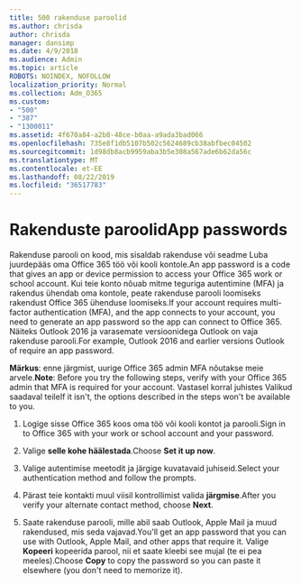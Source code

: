 ```yaml
---
title: 500 rakenduse paroolid
ms.author: chrisda
author: chrisda
manager: dansimp
ms.date: 4/9/2018
ms.audience: Admin
ms.topic: article
ROBOTS: NOINDEX, NOFOLLOW
localization_priority: Normal
ms.collection: Adm_O365
ms.custom:
- "500"
- "387"
- "1300011"
ms.assetid: 4f670a84-a2b8-48ce-b0aa-a9ada3bad066
ms.openlocfilehash: 735e8f1db5107b502c5624689cb38abfbec04502
ms.sourcegitcommit: 1d98db8acb9959aba3b5e308a567ade6b62da56c
ms.translationtype: MT
ms.contentlocale: et-EE
ms.lasthandoff: 08/22/2019
ms.locfileid: "36517783"
---
```

# <a name="app-passwords"></a><span data-ttu-id="ae6fd-102">Rakenduste paroolid</span><span class="sxs-lookup"><span data-stu-id="ae6fd-102">App passwords</span></span>

<span data-ttu-id="ae6fd-103">Rakenduse parooli on kood, mis sisaldab rakenduse või seadme Luba juurdepääs oma Office 365 töö või kooli kontole.</span><span class="sxs-lookup"><span data-stu-id="ae6fd-103">An app password is a code that gives an app or device permission to access your Office 365 work or school account.</span></span> <span data-ttu-id="ae6fd-104">Kui teie konto nõuab mitme teguriga autentimine (MFA) ja rakendus ühendab oma kontole, peate rakenduse parooli loomiseks rakendust Office 365 ühenduse loomiseks.</span><span class="sxs-lookup"><span data-stu-id="ae6fd-104">If your account requires multi-factor authentication (MFA), and the app connects to your account, you need to generate an app password so the app can connect to Office 365.</span></span> <span data-ttu-id="ae6fd-105">Näiteks Outlook 2016 ja varasemate versioonidega Outlook on vaja rakenduse parooli.</span><span class="sxs-lookup"><span data-stu-id="ae6fd-105">For example, Outlook 2016 and earlier versions Outlook of require an app password.</span></span>

 <span data-ttu-id="ae6fd-106">**Märkus**: enne järgmist, uurige Office 365 admin MFA nõutakse meie arvele.</span><span class="sxs-lookup"><span data-stu-id="ae6fd-106">**Note**: Before you try the following steps, verify with your Office 365 admin that MFA is required for your account.</span></span> <span data-ttu-id="ae6fd-107">Vastasel korral juhistes Valikud saadaval teile</span><span class="sxs-lookup"><span data-stu-id="ae6fd-107">If it isn't, the options described in the steps won't be available to you.</span></span>

1. <span data-ttu-id="ae6fd-108">Logige sisse Office 365 koos oma töö või kooli kontot ja parooli.</span><span class="sxs-lookup"><span data-stu-id="ae6fd-108">Sign in to Office 365 with your work or school account and your password.</span></span>

2. <span data-ttu-id="ae6fd-109">Valige **selle kohe häälestada**.</span><span class="sxs-lookup"><span data-stu-id="ae6fd-109">Choose **Set it up now**.</span></span>

3. <span data-ttu-id="ae6fd-110">Valige autentimise meetodit ja järgige kuvatavaid juhiseid.</span><span class="sxs-lookup"><span data-stu-id="ae6fd-110">Select your authentication method and follow the prompts.</span></span>

4. <span data-ttu-id="ae6fd-111">Pärast teie kontakti muul viisil kontrollimist valida **järgmise**.</span><span class="sxs-lookup"><span data-stu-id="ae6fd-111">After you verify your alternate contact method, choose **Next**.</span></span>

5. <span data-ttu-id="ae6fd-112">Saate rakenduse parooli, mille abil saab Outlook, Apple Mail ja muud rakendused, mis seda vajavad.</span><span class="sxs-lookup"><span data-stu-id="ae6fd-112">You'll get an app password that you can use with Outlook, Apple Mail, and other apps that require it.</span></span> <span data-ttu-id="ae6fd-113">Valige **Kopeeri** kopeerida parool, nii et saate kleebi see mujal (te ei pea meeles).</span><span class="sxs-lookup"><span data-stu-id="ae6fd-113">Choose **Copy** to copy the password so you can paste it elsewhere (you don't need to memorize it).</span></span>
